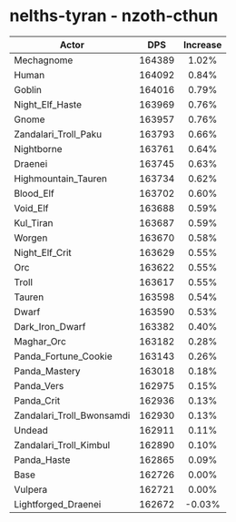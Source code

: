# nelths-tyran - nzoth-cthun
| Actor | DPS | Increase |
|---|:---:|:---:|
|Mechagnome|164389|1.02%|
|Human|164092|0.84%|
|Goblin|164016|0.79%|
|Night_Elf_Haste|163969|0.76%|
|Gnome|163957|0.76%|
|Zandalari_Troll_Paku|163793|0.66%|
|Nightborne|163761|0.64%|
|Draenei|163745|0.63%|
|Highmountain_Tauren|163734|0.62%|
|Blood_Elf|163702|0.60%|
|Void_Elf|163688|0.59%|
|Kul_Tiran|163687|0.59%|
|Worgen|163670|0.58%|
|Night_Elf_Crit|163629|0.55%|
|Orc|163622|0.55%|
|Troll|163617|0.55%|
|Tauren|163598|0.54%|
|Dwarf|163590|0.53%|
|Dark_Iron_Dwarf|163382|0.40%|
|Maghar_Orc|163182|0.28%|
|Panda_Fortune_Cookie|163143|0.26%|
|Panda_Mastery|163018|0.18%|
|Panda_Vers|162975|0.15%|
|Panda_Crit|162936|0.13%|
|Zandalari_Troll_Bwonsamdi|162930|0.13%|
|Undead|162911|0.11%|
|Zandalari_Troll_Kimbul|162890|0.10%|
|Panda_Haste|162865|0.09%|
|Base|162726|0.00%|
|Vulpera|162721|0.00%|
|Lightforged_Draenei|162672|-0.03%|
